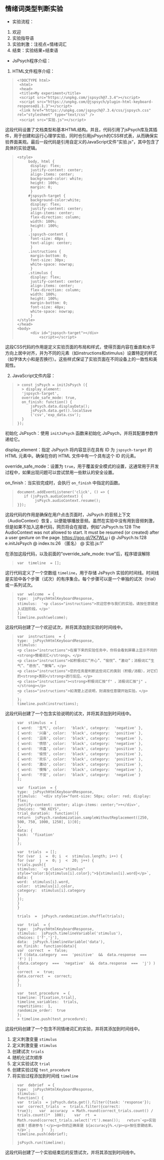 ﻿## 情绪词类型判断实验

 - 实验流程：
 1. 欢迎
 2. 实验指导语
 3. 实验刺激：注视点+情绪词汇
 4. 结束：实验结果+结束语
 
 - JsPsych程序介绍：
1. HTML文件程序介绍：

>     <!DOCTYPE html>
>      <html>
>      <head>
>      <title>My experiment</title>
>      <script src="https://unpkg.com/jspsych@7.3.4"></script>
>      <script src="https://unpkg.com/@jspsych/plugin-html-keyboard-response@1.1.3"></script>
>      <link href="https://unpkg.com/jspsych@7.3.4/css/jspsych.css" rel="stylesheet" type="text/css" />
>      <script src="实验.js"></script>

这段代码设置了文档类型和基本HTML结构。并且，代码引用了jsPsych库及其插件，用于创建和运行心理学实验，同时也引用jsPsych的CSS样式表，从而确保实验界面美观。最后一段代码是引用自定义的JavaScript文件“实验.js”，其中包含了具体的实验逻辑。

>     <style>
>          body, html {
> 		    display: flex;
> 		    justify-content: center;
> 	        align-items: center;
> 	        background-color: white;
>      	    height: 100%;
>      	    margin: 0;
>      	    }
>          #jspsych-target {
>      	    background-color:white;
>      	    display: flex;
>      	    justify-content: center;
>      	    align-items: center;
>      	    flex-direction: column;
>      	    width: 100%;
>      	    height: 100%;
>      	    }
>          .jspsych-content {
>      	    font-size: 48px;
>      	    text-align: center;
>      	    }
>          .instructions {
>      	    margin-bottom: 0;
>      	    font-size: 30px;
>      	    white-space: nowrap;
>      	    }
>          .stimulus {
>      	    display: flex;
>      	    justify-content: center;
>      	    align-items: center;
>      	    flex-direction: column;
>      	    width: 100%;
>      	    height: 100%;
>      	    margin-bottom: 0;
>      	    font-size: 48px;
>      	    white-space: nowrap;
>      	    }  	
>     </style>  
>     </head>  	
>     <body>
> 	   	 	<div id="jspsych-target"></div>
> 	    		<script></script>  	
> </body> </html>

这段CSS代码的作用是定义实验页面的布局和样式，使得页面内容在垂直和水平方向上居中对齐，并为不同的元素（如instructions和stimulus）设置特定的样式（如字体大小和是否换行）。这些样式保证了实验页面在不同设备上的一致性和美观性。

2. JavaScript文件内容：

>     > const jsPsych = initJsPsych ({
>     	> display_element:
>     	'jspsych-target',
>     	override_safe_mode: true,
>     	on_finish: function() {
>     		jsPsych.data.displayData();
>     		jsPsych.data.get().localSave
>     		('csv','exp_data.csv');
>     	}
>     });
 
初始化 JsPsych：使用  `initJsPsych`  函数来初始化 JsPsych，并将其配置参数传递给它。

display_element：指定 JsPsych 将内容显示在具有 ID 为  `jspsych-target`  的 HTML 元素中。确保在你的 HTML 文件中有一个具有这个 ID 的元素。

override_safe_mode：设置为  `true`，用于覆盖安全模式的设置，这通常用于开发过程中，如果出现问题可以尝试禁用一些默认的安全设置。

on_finish：当实验完成时，会执行  `on_finish`  中指定的函数。

>     document.addEventListener('click', () => {
>        if (jsPsych.audioContext) {
>     		  jsPsych.audioContext.resume();
>     }});

这段代码的作用是确保在用户点击页面时，JsPsych 的音频上下文（AudioContext）恢复，以便能够播放音频。虽然在实验中没有用到音频刺激，但是如果不加入这串代码，网页将会在报错，例如“JsPsych.ts:128 The AudioContext was not allowed to start. It must be resumed (or created) after a user gesture on the page. https://goo.gl/7K7WLu i @ JsPsych.ts:128 e.initJsPsych @ index.ts:26 （匿名） @ 实验.js:1”

在添加这段代码，以及前面的“override_safe_mode:  true”后，程序错误解除

> `var  timeline  = [];`

这行代码定义了一个空数组 `timeline`，用于存储 JsPsych 实验的时间线。时间线是实验中各个步骤（试次）的有序集合。每个步骤可以是一个单独的试次（trial）或一系列试次。

>     var  welcome  = {
>     type:  jsPsychHtmlKeyboardResponse,
>     stimulus:  '<p class="instructions">欢迎您参与我们的实验。请按任意键进入试验阶段。</p>'
>     };
>     timeline.push(welcome);
这段代码创建了一个欢迎试次，并将其添加到实验的时间线中。

>     var  instructions  = {
>     type:  jsPsychHtmlKeyboardResponse,
>     stimulus:  `
>     <p class="instructions">在接下来的实验任务中，你将会看到屏幕上显示不同的<strong>情绪词汇</strong>。</p>
>     <p class="instructions">如积极词汇“开心”、“愉悦”、“激动”；消极词汇“生气”、“悲伤”、“懊悔”。</p>
>     <p class="instructions">您的任务是判断这些词汇的类别（积极/消极），对它们的<strong>类别</strong>进行反应。</p>
>     <p class="instructions"><strong>积极词汇按"f" ，消极词汇按"j" 。</strong></p>
>     <p class="instructions">如清楚上述说明，则请按任意键开始实验。</p>
>     `
>     };
>     timeline.push(instructions);
这段代码创建了一个包含实验说明的试次，并将其添加到时间线中。


>     var  stimulus  = [
>     { word:  '生气', color:  'black', category:  'negative' },
>     { word:  '兴奋', color:  'black', category:  'positive' },
>     { word:  '沮丧', color:  'black', category:  'negative' },
>     { word:  '愤怒', color:  'black', category:  'negative' },
>     { word:  '欣喜', color:  'black', category:  'positive' },
>     { word:  '愉悦', color:  'black', category:  'positive' },
>     { word:  '欢乐', color:  'black', category:  'positive' },
>     { word:  '激动', color:  'black', category:  'positive' },
>     { word:  '懊悔', color:  'black', category:  'negative' },
>     { word:  '不安', color:  'black', category:  'negative' }
>     ];
>     
>     var  fixation  = {
>     type:  jsPsychHtmlKeyboardResponse,
>     stimulus:  '<div style="font-size: 50px; color: red; display: flex;
>     justify-content: center; align-items: center;">+</div>',
>     choices:  "NO_KEYS",
>     trial_duration:  function(){
>     return  jsPsych.randomization.sampleWithoutReplacement([250, 500, 750, 1000, 1250], 1)[0];
>     },
>     data: {
>     task:  'fixation'
>     }
>     };
>     
>     var  trials  = [];
>     for (var  i  =  0; i  <  stimulus.length; i++) {
>     for (var  j  =  0; j  <  20; j++) {
>     trials.push({
>     stimulus:  `<p class="stimulus"
>     style="color:${stimulus[i].color};">${stimulus[i].word}</p>`,
>     data: {
>     word:  stimulus[i].word,
>     color:  stimulus[i].color,
>     category:  stimulus[i].category
>     }
>     });
>     }
>     }
>     
>     trials  =  jsPsych.randomization.shuffle(trials);
>     
>     var  trial  = {
>     type:  jsPsychHtmlKeyboardResponse,
>     stimulus:  jsPsych.timelineVariable('stimulus'),
>     choices: ['f','j'],
>     data:  jsPsych.timelineVariable('data'),
>     on_finish:  function(data){
>     var  correct  =  false;
>     if ((data.category  ===  'positive'  &&  data.response  ===  'f') ||
>     (data.category  ===  'negative'  &&  data.response  ===  'j') ) {
>     correct  =  true;
>     data.correct  =  correct;
>     }
>     };  
>     
>     var  test_procedure  = {
>     timeline: [fixation,trial],
>     timeline_variables:  trials,
>     repetitions:  1,
>     randomize_order:  true
>     };
>     > timeline.push(test_procedure);
这段代码创建了一个包含不同情绪词汇的实验，并将其添加到时间线中。
1. 定义刺激变量 `stimulus`
2. 定义刺激变量 `stimulus`
3. 创建试次 `trials`
4. 随机化试次顺序
5. 定义实验试次 `trial`
6. 创建实验过程 `test_procedure`
7. 将实验过程添加到时间线 `timeline`


>     var  debrief  = { 
>     type:  jsPsychHtmlKeyboardResponse, 
>     stimulus: 
>     function() {
>     var  trials  = jsPsych.data.get().filter({task: 'response'}); 	var  correct_trials  =  trials.filter({correct: 
>     true}); 	var  accuracy  = Math.round(correct_trials.count() / 
>     trials.count()*  100);  	var  rt  =
>     Math.round(correct_trials.select('rt').mean()); 	return`<p>实验结束！感谢参与！</p><p>你的正确率是 ${accuracy}%.</p><p>按任意键结束。</p>`; 	}  	}; 
>     timeline.push(debrief);
>    
>     jsPsych.run(timeline);

这段代码创建了一个实验结束后的反馈试次，并将其添加到时间线中。
